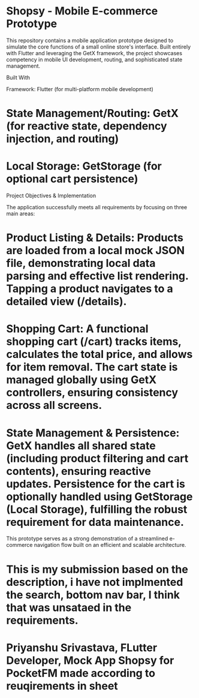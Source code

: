 # Shopsy - Mobile E-commerce Prototype

This repository contains a mobile application prototype designed to simulate the core functions of a small online store's interface. Built entirely with Flutter and leveraging the GetX framework, the project showcases competency in mobile UI development, routing, and sophisticated state management.

Built With

Framework: Flutter (for multi-platform mobile development)

# State Management/Routing: GetX (for reactive state, dependency injection, and routing)

# Local Storage: GetStorage (for optional cart persistence)

Project Objectives & Implementation

The application successfully meets all requirements by focusing on three main areas:

# Product Listing & Details: Products are loaded from a local mock JSON file, demonstrating local data parsing and effective list rendering. Tapping a product navigates to a detailed view (/details).

# Shopping Cart: A functional shopping cart (/cart) tracks items, calculates the total price, and allows for item removal. The cart state is managed globally using GetX controllers, ensuring consistency across all screens.

# State Management & Persistence: GetX handles all shared state (including product filtering and cart contents), ensuring reactive updates. Persistence for the cart is optionally handled using GetStorage (Local Storage), fulfilling the robust requirement for data maintenance.

This prototype serves as a strong demonstration of a streamlined e-commerce navigation flow built on an efficient and scalable architecture.
# This is my submission based on the description, i have not implmented the search, bottom nav bar, I think that was unsataed in the requirements.
# Priyanshu Srivastava, FLutter Developer, Mock App Shopsy for PocketFM made according to reuqirements in sheet
 
 
